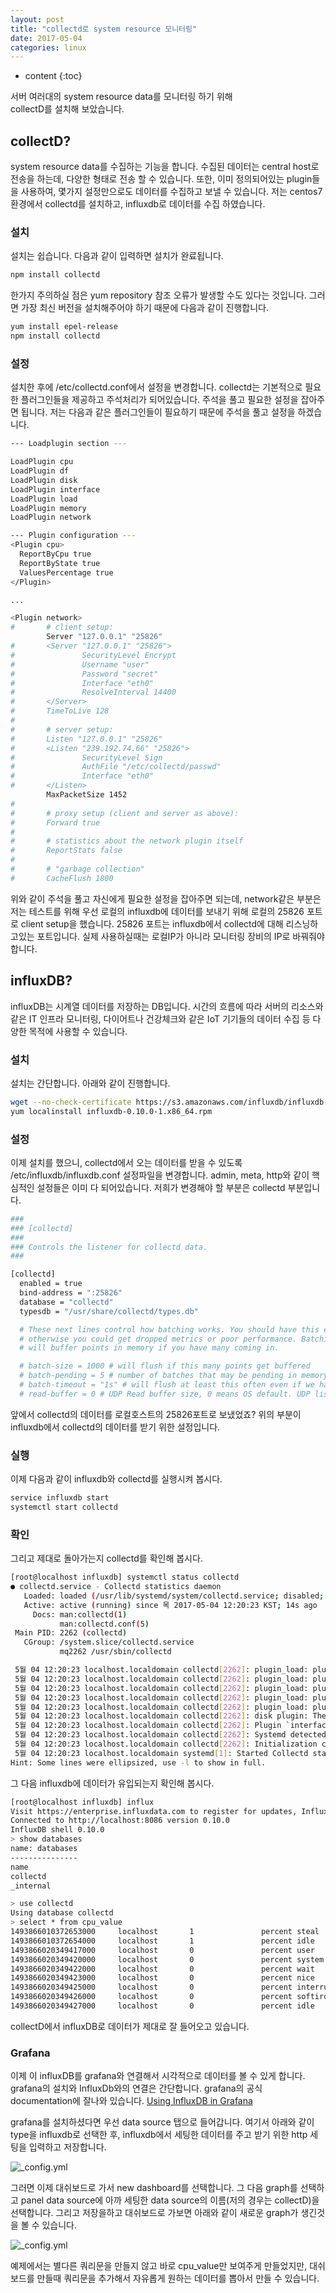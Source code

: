 ```yaml
---
layout: post
title: "collectd로 system resource 모니터링"
date: 2017-05-04
categories: linux
---
```


* content
{:toc}

서버 여러대의 system resource data를 모니터링 하기 위해  
collectD를 설치해 보았습니다.

## collectD?

system resource data를 수집하는 기능을 합니다.
수집된 데이터는 central host로 전송을 하는데, 다양한 형태로 전송 할 수 있습니다.
또한, 이미 정의되어있는 plugin들을 사용하여, 몇가지 설정만으로도 데이터를 수집하고
보낼 수 있습니다. 저는 centos7환경에서 collectd를 설치하고, influxdb로 데이터를 수집 하였습니다.

### 설치

설치는 쉽습니다. 다음과 같이 입력하면 설치가 완료됩니다.  
```bash
npm install collectd
```
한가지 주의하실 점은 yum repository 참조 오류가 발생할 수도 있다는 것입니다. 그러면 가장 최신 버전을 설치해주어야 하기 때문에 다음과 같이 진행합니다.
```bash
yum install epel-release
npm install collectd
```
### 설정

설치한 후에 /etc/collectd.conf에서 설정을 변경합니다. collectd는 기본적으로 필요한 플러그인들을 제공하고 주석처리가 되어있습니다. 주석을 풀고 필요한 설정을 잡아주면 됩니다. 저는 다음과 같은 플러그인들이 필요하기 때문에 주석을 풀고 설정을 하겠습니다.
```bash
--- Loadplugin section ---

LoadPlugin cpu
LoadPlugin df
LoadPlugin disk
LoadPlugin interface
LoadPlugin load
LoadPlugin memory
LoadPlugin network

--- Plugin configuration ---
<Plugin cpu>
  ReportByCpu true
  ReportByState true
  ValuesPercentage true
</Plugin>

...

<Plugin network>
#       # client setup:
        Server "127.0.0.1" "25826"
#       <Server "127.0.0.1" "25826">
#               SecurityLevel Encrypt
#               Username "user"
#               Password "secret"
#               Interface "eth0"
#               ResolveInterval 14400
#       </Server>
#       TimeToLive 128
#
#       # server setup:
#       Listen "127.0.0.1" "25826"
#       <Listen "239.192.74.66" "25826">
#               SecurityLevel Sign
#               AuthFile "/etc/collectd/passwd"
#               Interface "eth0"
#       </Listen>
        MaxPacketSize 1452
#
#       # proxy setup (client and server as above):
#       Forward true
#
#       # statistics about the network plugin itself
#       ReportStats false
#
#       # "garbage collection"
#       CacheFlush 1800

```
위와 같이 주석을 풀고 자신에게 필요한 설정을 잡아주면 되는데, network같은 부분은 저는 테스트를 위해 우선 로컬의 influxdb에 데이터를 보내기 위해 로컬의 25826 포트로 client setup을 했습니다. 25826 포트는 influxdb에서 collectd에 대해 리스닝하고있는 포트입니다. 실제 사용하실때는 로컬IP가 아니라 모니터링 장비의 IP로 바꿔줘야 합니다.

## influxDB?

influxDB는 시계열 데이터를 저장하는 DB입니다. 시간의 흐름에 따라 서버의 리소스와 같은 IT 인프라 모니터링, 다이어트나 건강체크와 같은 IoT 기기들의 데이터 수집 등 다양한 목적에 사용할 수 있습니다.

### 설치

설치는 간단합니다. 아래와 같이 진행합니다.

```bash
wget --no-check-certificate https://s3.amazonaws.com/influxdb/influxdb-0.10.0-1.x86_64.rpm
yum localinstall influxdb-0.10.0-1.x86_64.rpm
```

### 설정

이제 설치를 했으니, collectd에서 오는 데이터를 받을 수 있도록 /etc/influxdb/influxdb.conf 설정파일을 변경합니다. admin, meta, http와 같이 핵심적인 설정들은 이미 다 되어있습니다. 저희가 변경해야 할 부분은 collectd 부분입니다.
```bash
###
### [collectd]
###
### Controls the listener for collectd data.
###

[collectd]
  enabled = true
  bind-address = ":25826"
  database = "collectd"
  typesdb = "/usr/share/collectd/types.db"

  # These next lines control how batching works. You should have this enabled
  # otherwise you could get dropped metrics or poor performance. Batching
  # will buffer points in memory if you have many coming in.

  # batch-size = 1000 # will flush if this many points get buffered
  # batch-pending = 5 # number of batches that may be pending in memory
  # batch-timeout = "1s" # will flush at least this often even if we haven't hit buffer limit
  # read-buffer = 0 # UDP Read buffer size, 0 means OS default. UDP listener will fail if set above OS max.
```
앞에서 collectd의 데이터를 로컬호스트의 25826포트로 보냈었죠? 위의 부분이 influxdb에서 collectd의 데이터를 받기 위한 설정입니다.

### 실행

이제 다음과 같이 influxdb와 collectd를 실행시켜 봅시다.
```bash
service influxdb start
systemctl start collectd
```

### 확인

그리고 제대로 돌아가는지 collectd를 확인해 봅시다.

```bash
[root@localhost influxdb] systemctl status collectd
● collectd.service - Collectd statistics daemon
   Loaded: loaded (/usr/lib/systemd/system/collectd.service; disabled; vendor preset: disabled)
   Active: active (running) since 목 2017-05-04 12:20:23 KST; 14s ago
     Docs: man:collectd(1)
           man:collectd.conf(5)
 Main PID: 2262 (collectd)
   CGroup: /system.slice/collectd.service
           mq2262 /usr/sbin/collectd

 5월 04 12:20:23 localhost.localdomain collectd[2262]: plugin_load: plugin "disk" successfully loaded.
 5월 04 12:20:23 localhost.localdomain collectd[2262]: plugin_load: plugin "interface" successfully loaded.
 5월 04 12:20:23 localhost.localdomain collectd[2262]: plugin_load: plugin "load" successfully loaded.
 5월 04 12:20:23 localhost.localdomain collectd[2262]: plugin_load: plugin "memory" successfully loaded.
 5월 04 12:20:23 localhost.localdomain collectd[2262]: plugin_load: plugin "network" successfully loaded.
 5월 04 12:20:23 localhost.localdomain collectd[2262]: disk plugin: The "UseBSDName" option is only support...ed.
 5월 04 12:20:23 localhost.localdomain collectd[2262]: Plugin `interface' did not register for value `Uniqu...e'.
 5월 04 12:20:23 localhost.localdomain collectd[2262]: Systemd detected, trying to signal readyness.
 5월 04 12:20:23 localhost.localdomain collectd[2262]: Initialization complete, entering read-loop.
 5월 04 12:20:23 localhost.localdomain systemd[1]: Started Collectd statistics daemon.
Hint: Some lines were ellipsized, use -l to show in full.
```

그 다음 influxdb에 데이터가 유입되는지 확인해 봅시다.

```bash
[root@localhost influxdb] influx
Visit https://enterprise.influxdata.com to register for updates, InfluxDB server management, and monitoring.
Connected to http://localhost:8086 version 0.10.0
InfluxDB shell 0.10.0
> show databases
name: databases
---------------
name
collectd
_internal

> use collectd
Using database collectd
> select * from cpu_value
1493866010372653000     localhost       1               percent steal           0
1493866010372654000     localhost       1               percent idle            100
1493866020349417000     localhost       0               percent user            0
1493866020349420000     localhost       0               percent system          0.10030090270812438
1493866020349422000     localhost       0               percent wait            0
1493866020349423000     localhost       0               percent nice            0
1493866020349425000     localhost       0               percent interrupt       0
1493866020349426000     localhost       0               percent softirq         0
1493866020349427000     localhost       0               percent idle            99.89969909729186
```

collectD에서 influxDB로 데이터가 제대로 잘 들어오고 있습니다.

### Grafana
이제 이 influxDB를 grafana와 연결해서 시각적으로 데이터를 볼 수 있게 합니다.  
grafana의 설치와 InfluxDb와의 연결은 간단합니다. grafana의 공식 documentation에 잘나와 있습니다.
[Using InfluxDB in Grafana](http://docs.grafana.org/features/datasources/influxdb/)  

grafana를 설치하셨다면 우선 data source 탭으로 들어갑니다. 여기서 아래와 같이 type을 influxdb로 선택한 후, influxdb에서 세팅한 데이터를 주고 받기 위한 http 세팅을 입력하고 저장합니다.

![_config.yml](/media/collectd/data_source_example.PNG)

그러면 이제 대쉬보드로 가서 new dashboard를 선택합니다. 그 다음  graph를 선택하고 panel data source에 아까 세팅한 data source의 이름(저의 경우는 collectD)을 선택합니다.
그리고 저장을하고 대쉬보드로 가보면 아래와 같이 새로운 graph가 생긴것을 볼 수 있습니다.   

![_config.yml](/media/collectd/cpu_value_example.PNG)  

예제에서는 별다른 쿼리문을 만들지 않고 바로 cpu_value만 보여주게 만들었지만, 대쉬보드를 만들때 쿼리문을 추가해서 자유롭게 원하는 데이터를 뽑아서 만들 수 있습니다.

